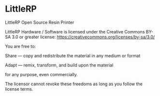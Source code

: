 # LittleRP
LittleRP Open Source Resin Printer

LittleRP Hardware / Software is licensed under the Creative Commons BY-SA 3.0 or greater license: https://creativecommons.org/licenses/by-sa/3.0/

You are free to:

Share — copy and redistribute the material in any medium or format

Adapt — remix, transform, and build upon the material

for any purpose, even commercially.

The licensor cannot revoke these freedoms as long as you follow the license terms.
